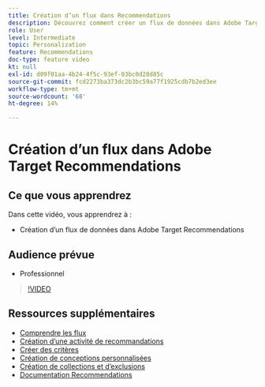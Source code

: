 ```yaml
---
title: Création d’un flux dans Recommendations
description: Découvrez comment créer un flux de données dans Adobe Target Recommendations
role: User
level: Intermediate
topic: Personalization
feature: Recommendations
doc-type: feature video
kt: null
exl-id: d09f01aa-4b24-4f5c-93ef-03bc0d28d85c
source-git-commit: fcd2273ba373dc2b3bc59a77f1925cdb7b2ed3ee
workflow-type: tm+mt
source-wordcount: '68'
ht-degree: 14%

---
```


# Création d’un flux dans Adobe Target Recommendations

## Ce que vous apprendrez

Dans cette vidéo, vous apprendrez à :

* Création d’un flux de données dans Adobe Target Recommendations

## Audience prévue

* Professionnel

>[!VIDEO](https://video.tv.adobe.com/v/33897?quality=12&captions=fre_fr)

## Ressources supplémentaires

* [Comprendre les flux](understanding-feeds.md)
* [Création d’une activité de recommandations](create-a-recommendations-activity.md)
* [Créer des critères](create-criteria.md)
* [Création de conceptions personnalisées](create-custom-designs.md)
* [Création de collections et d’exclusions](create-collections-and-exclusions.md)
* [Documentation Recommendations](https://experienceleague.adobe.com/docs/target/using/recommendations/recommendations.html?lang=fr)
